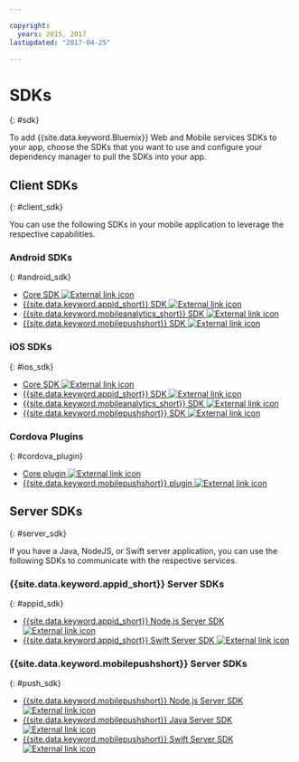 ```yaml
---

copyright:
  years: 2015, 2017
lastupdated: "2017-04-25"

---
```

# SDKs
{: #sdk}

To add {{site.data.keyword.Bluemix}} Web and Mobile services SDKs to your app, choose the SDKs that you want to use and configure your dependency manager to pull the SDKs into your app.


## Client SDKs
{: #client_sdk}

You can use the following SDKs in your mobile application to leverage the respective capabilities. 


### Android SDKs
{: #android_sdk}

- [Core SDK ![External link icon](../icons/launch-glyph.svg "External link icon")](https://github.com/ibm-bluemix-mobile-services/bms-clientsdk-android-core)
- [{{site.data.keyword.appid_short}} SDK ![External link icon](../icons/launch-glyph.svg "External link icon")](https://github.com/ibm-cloud-security/appid-clientsdk-android)
- [{{site.data.keyword.mobileanalytics_short}} SDK ![External link icon](../icons/launch-glyph.svg "External link icon")](https://github.com/ibm-bluemix-mobile-services/bms-clientsdk-android-analytics)
- [{{site.data.keyword.mobilepushshort}} SDK ![External link icon](../icons/launch-glyph.svg "External link icon")](https://github.com/ibm-bluemix-mobile-services/bms-clientsdk-android-push)


### iOS SDKs
{: #ios_sdk}

- [Core SDK ![External link icon](../icons/launch-glyph.svg "External link icon")](https://github.com/ibm-bluemix-mobile-services/bms-clientsdk-swift-core)
- [{{site.data.keyword.appid_short}} SDK ![External link icon](../icons/launch-glyph.svg "External link icon")](https://github.com/ibm-cloud-security/appid-clientsdk-swift)
- [{{site.data.keyword.mobileanalytics_short}} SDK ![External link icon](../icons/launch-glyph.svg "External link icon")](https://github.com/ibm-bluemix-mobile-services/bms-clientsdk-swift-analytics)
- [{{site.data.keyword.mobilepushshort}} SDK ![External link icon](../icons/launch-glyph.svg "External link icon")](https://github.com/ibm-bluemix-mobile-services/bms-clientsdk-swift-push)


### Cordova Plugins
{: #cordova_plugin}

- [Core plugin ![External link icon](../icons/launch-glyph.svg "External link icon")](https://github.com/ibm-bluemix-mobile-services/bms-clientsdk-cordova-plugin-core)
- [{{site.data.keyword.mobilepushshort}} plugin ![External link icon](../icons/launch-glyph.svg "External link icon")](https://github.com/ibm-bluemix-mobile-services/bms-clientsdk-cordova-plugin-push)


## Server SDKs
{: #server_sdk}

If you have a Java, NodeJS, or Swift server application, you can use the following SDKs to communicate with the respective services.


### {{site.data.keyword.appid_short}} Server SDKs
{: #appid_sdk}

- [{{site.data.keyword.appid_short}} Node.js Server SDK ![External link icon](../icons/launch-glyph.svg "External link icon")](https://github.com/ibm-cloud-security/appid-serversdk-nodejs)
- [{{site.data.keyword.appid_short}} Swift Server SDK ![External link icon](../icons/launch-glyph.svg "External link icon")](https://github.com/ibm-cloud-security/appid-serversdk-swift)

### {{site.data.keyword.mobilepushshort}} Server SDKs
{: #push_sdk}

- [{{site.data.keyword.mobilepushshort}} Node.js Server SDK ![External link icon](../icons/launch-glyph.svg "External link icon")](https://github.com/ibm-bluemix-mobile-services/bms-pushnotifications-serversdk-nodejs)
- [{{site.data.keyword.mobilepushshort}} Java Server SDK ![External link icon](../icons/launch-glyph.svg "External link icon")](https://github.com/ibm-bluemix-mobile-services/bms-pushnotifications-serversdk-java)
- [{{site.data.keyword.mobilepushshort}} Swift Server SDK ![External link icon](../icons/launch-glyph.svg "External link icon")](https://github.com/ibm-bluemix-mobile-services/bms-pushnotifications-serversdk-swift)
